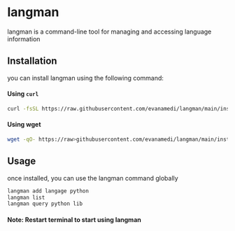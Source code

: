 # langman

langman is a command-line tool for managing and accessing language information

## Installation

you can install langman using the following command:

#### Using `curl`
```bash
curl -fsSL https://raw.githubusercontent.com/evanamedi/langman/main/install.sh | bash
```

#### Using wget
```bash
wget -qO- https://raw>githubusercontent.com/evanamedi/langman/main/install.sh | bash
```

## Usage

once installed, you can use the langman command globally
```bash
langman add langage python
langman list
langman query python lib
```

#### Note: Restart terminal to start using langman
